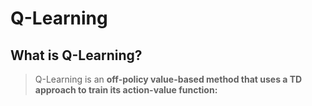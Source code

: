# Q-Learning

## **What is Q-Learning?**

> Q-Learning is an **off-policy value-based method that uses a TD approach to train its action-value function:**
